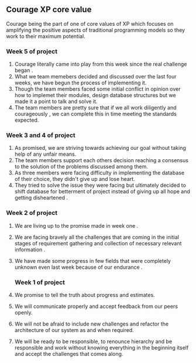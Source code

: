 ## Courage XP core value
Courage being the part of one of core values of XP which focuses on amplifying the positive aspects of traditional programming models so they work to their maximum potential.
### Week 5 of project
1. Courage literally came into play from this week since the real challenge began .
2. What we team memebers decided and discussed over the last four weeks, we have begun the process of implementing it.
3. Though the team members faced some initial conflict in opinion over how to implemet their modules, design database structures but we      made it a point to talk and solve it.
4. The team members are pretty sure that if we all work diligently and courageously , we can complete this in time meeting the standards      expected.

  ### Week 3 and 4 of project
1. As promised, we are striving towards achieving our goal without taking help of any unfair means.
2. The team members support each others decision reaching a consensus to the solution of the problems discussed among them.
3. As three members were facing difficulty in implementing the database of their choice, they didn't give up and lose heart.
4. They tried to solve the issue they were facing but ultimately decided to shift database for betterment of project instead of giving up    all hope and getting disheartened .

  ### Week 2 of project  
1. We are living up to the promise made in week one . 
2. We are facing bravely all the challenges that are coming in the initial stages of requirement gathering and collection of 
   necessary relevant information . 
3. We have made some progress in few fields that were completely unknown even last week because of our endurance .    

    ### Week 1 of project
1. We promise to tell the truth about progress and estimates.
2. We will communicate properly and accept feedback from our peers openly. 
3. We will not be afraid to include new challenges and refactor the architecture of our system as and when 
   required.
4. We will be ready to be responsible, to renounce hierarchy and be responsible and work without knowing 
   everything in the beginning itself and accept the challenges that comes along.

